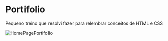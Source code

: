 # Portifolio
 Pequeno treino que resolvi fazer para relembrar conceitos de HTML e CSS
 
 ![HomePagePortifolio](https://user-images.githubusercontent.com/103968839/215268204-6cfb15ef-7655-4d6a-b4c2-f290ea2c2d08.png)


